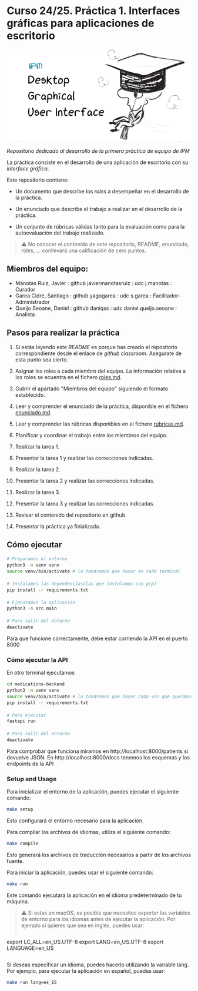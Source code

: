 # Curso 24/25. Práctica 1. Interfaces gráficas para aplicaciones de escritorio

![Image of the assigment](social-image.png)

_Repositorio dedicado al desarrollo de la primera práctica de equipo
de IPM_


La práctica consiste en el desarrollo de una aplicación de escritorio
con su _interface gráfica_.

Este repositorio contiene:

  - Un documento que describe los _roles_ a desempeñar en el desarrollo
    de la práctica.
    
  - Un enunciado que describe el trabajo a realizar en el desarrollo
    de la práctica.
    
  - Un conjunto de rúbricas válidas tanto para la evaluación como para
    la autoevaluación del trabajo realizado.

> :warning: No conocer el contenido de este repositorio, README,
> enunciado, roles, ... conllevará una calificación de cero puntos.


## Miembros del equipo:

- Manotas Ruiz, Javier : github javiermanotasruiz : udc j.manotas : Curador
- Garea Cidre, Santiago : github yagogarea : udc s.garea : Facilitador-Administrador
- Queijo Seoane, Daniel : github daniqss : udc daniel.queijo.seoane : Analista


## Pasos para realizar la práctica

1. Si estás leyendo este _README_ es porque has creado el repositorio
   correspondiente desde el enlace de _github classroom_. Asegurate de
   esta punto sea cierto.
	 
2. Asignar los roles a cada miembro del equipo. La información
   relativa a los roles se ecuentra en el fichero [roles.md](roles.md).
   
3. Cubrir el apartado "Miembros del equipo" siguiendo el formato
   establecido.
   
4. Leer y comprender el enunciado de la práctica, disponible en el
   fichero [enunciado.md](enunciado.md).

5. Leer y comprender las rúbricas disponibles en el fichero
   [rubricas.md](rubricas.md).

6. Planificar y coordinar el trabajo entre los miembros del equipo.

6. Realizar la tarea 1.

8. Presentar la tarea 1 y realizar las correcciones indicadas.

9. Realizar la tarea 2.

10. Presentar la tarea 2 y realizar las correcciones indicadas.

11. Realizar la tarea 3.

12. Presentar la tarea 3 y realizar las correcciones indicadas.

13. Revisar el contenido del repositorio en github.

14. Presentar la práctica ya finializada.
 

## Cómo ejecutar

```bash
# Preparamos el entorno
python3 -m venv venv
source venv/bin/activate # lo tendremos que hacer en cada terminal

# Instalamos las dependencias(las que instalamos con pip)
pip install -r requirements.txt

# Ejecutamos la aplicación
python3 -m src.main

# Para salir del entorno
deactivate
```
Para que funcione correctamente, debe estar corriendo la API en el puerto 8000

### Cómo ejecutar la API

En otro terminal ejecutamos
```bash
cd medications-backend
python3 -m venv venv
source venv/bin/activate # lo tendremos que hacer cada vez que queramos arrancar la API
pip install -r requirements.txt

# Para ejecutar
fastapi run

# Para salir del entorno
deactivate
```

Para comprobar que funciona miramos en http://localhost:8000/patients si devuelve JSON.
En http://localhost:8000/docs tenemos los esquemas y los endpoints de la API

### Setup and Usage

Para inicializar el entorno de la aplicación, puedes ejecutar el siguiente comando:

```bash
make setup
```

Esto configurará el entorno necesario para la aplicación.

Para compilar los archivos de idiomas, utiliza el siguiente comando:

```bash
make compile
```

Esto generará los archivos de traducción necesarios a partir de los archivos fuente.

Para iniciar la aplicación, puedes usar el siguiente comando:
```bash
make run
```

Este comando ejecutará la aplicación en el idioma predeterminado de tu máquina. 

> :warning: Si estas en macOS, es posible que necesites exportar las variables de entorno para los idiomas antes de ejecutar la aplicación. Por ejemplo si quieres que sea en inglés, puedes usar:
> ```bash
export LC_ALL=en_US.UTF-8
export LANG=en_US.UTF-8
export LANGUAGE=en_US
> ```

Si deseas especificar un idioma, puedes hacerlo utilizando la variable lang. Por ejemplo, para ejecutar la aplicación en español, puedes usar:

```bash
make run lang=es_ES
```
